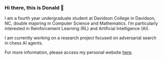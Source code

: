 ### Hi there, this is Donald 👋

I am a fourth year undergraduate student at Davidson College in Davidson, NC, double majoring in Computer Science and Mathematics. I’m particularly interested in Reinforcement Learning (RL) and Artificial Intelligence (AI).

I am currently working on a research project focused on adversarial search in chess AI agents.

For more information, please access my personal website [here](https://donaldlin30.github.io/).


<!--
**donaldlin30/donaldlin30** is a ✨ _special_ ✨ repository because its `README.md` (this file) appears on your GitHub profile.

Here are some ideas to get you started:

- 🔭 I’m currently working on ...
- 🌱 I’m currently learning ...
- 👯 I’m looking to collaborate on ...
- 🤔 I’m looking for help with ...
- 💬 Ask me about ...
- 📫 How to reach me: ...
- 😄 Pronouns: ...
- ⚡ Fun fact: ...
-->
